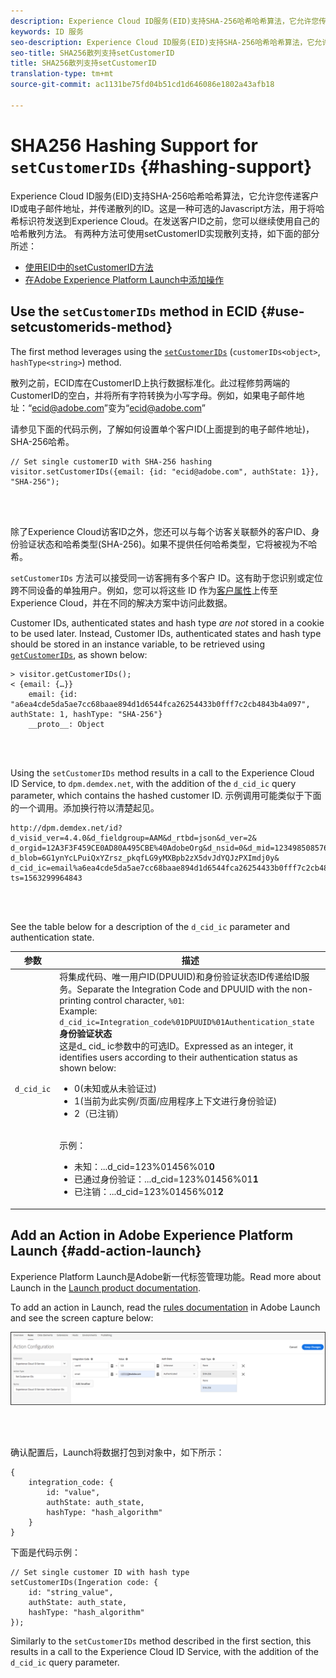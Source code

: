 ```yaml
---
description: Experience Cloud ID服务(EID)支持SHA-256哈希哈希算法，它允许您传递客户ID或电子邮件地址，并传递散列的ID。这是一种可选的Javascript方法，用于将哈希标识符发送到Experience Cloud。在发送客户ID之前，您可以继续使用自己的哈希散列方法。
keywords: ID 服务
seo-description: Experience Cloud ID服务(EID)支持SHA-256哈希哈希算法，它允许您传递客户ID或电子邮件地址，并传递散列的ID。这是一种可选的Javascript方法，用于将哈希标识符发送到Experience Cloud。在发送客户ID之前，您可以继续使用自己的哈希散列方法。
seo-title: SHA256散列支持setCustomerID
title: SHA256散列支持setCustomerID
translation-type: tm+mt
source-git-commit: ac1131be75fd04b51cd1d646086e1802a43afb18

---
```



# SHA256 Hashing Support for `setCustomerIDs` {#hashing-support}

Experience Cloud ID服务(EID)支持SHA-256哈希哈希算法，它允许您传递客户ID或电子邮件地址，并传递散列的ID。这是一种可选的Javascript方法，用于将哈希标识符发送到Experience Cloud。在发送客户ID之前，您可以继续使用自己的哈希散列方法。
有两种方法可使用setCustomerID实现散列支持，如下面的部分所述：

* [使用EID中的setCustomerID方法](/help/reference/hashing-support.md#use-setcustomerids-method)
* [在Adobe Experience Platform Launch中添加操作](/help/reference/hashing-support.md#add-action-launch)

## Use the `setCustomerIDs` method in ECID {#use-setcustomerids-method}

The first method leverages using the [`setCustomerIDs`](/help/library/get-set/setcustomerids.md) (`customerIDs<object>`, `hashType<string>`) method.

散列之前，ECID库在CustomerID上执行数据标准化。此过程修剪两端的CustomerID的空白，并将所有字符转换为小写字母。例如，如果电子邮件地址：“ecid@adobe.com”变为“ecid@adobe.com”

请参见下面的代码示例，了解如何设置单个客户ID(上面提到的电子邮件地址)，SHA-256哈希。

```
// Set single customerID with SHA-256 hashing
visitor.setCustomerIDs({email: {id: "ecid@adobe.com", authState: 1}}, "SHA-256");
```

<br> 

除了Experience Cloud访客ID之外，您还可以与每个访客关联额外的客户ID、身份验证状态和哈希类型(SHA-256)。如果不提供任何哈希类型，它将被视为不哈希。

`setCustomerIDs` 方法可以接受同一访客拥有多个客户 ID。这有助于您识别或定位跨不同设备的单独用户。例如，您可以将这些 ID 作为[客户属性](https://docs.adobe.com/content/help/en/core-services/interface/customer-attributes/attributes.html)上传至 Experience Cloud，并在不同的解决方案中访问此数据。

Customer IDs, authenticated states and hash type *are not* stored in a cookie to be used later. Instead, Customer IDs, authenticated states and hash type should be stored in an instance variable, to be retrieved using [`getCustomerIDs`](/help/library/get-set/getcustomerids.md), as shown below:

```
> visitor.getCustomerIDs();
< {email: {…}}
    email: {id: "a6ea4cde5da5ae7cc68baae894d1d6544fca26254433b0fff7c2cb4843b4a097", authState: 1, hashType: "SHA-256"}
    __proto__: Object
```

<br> 

Using the `setCustomerIDs` method results in a call to the Experience Cloud ID Service, to `dpm.demdex.net`, with the addition of the `d_cid_ic` query parameter, which contains the hashed customer ID. 示例调用可能类似于下面的一个调用。添加换行符以清楚起见。

```
http://dpm.demdex.net/id?d_visid_ver=4.4.0&d_fieldgroup=AAM&d_rtbd=json&d_ver=2&
d_orgid=12A3F3F459CE0AD80A495CBE%40AdobeOrg&d_nsid=0&d_mid=12349850857640731290890207735189050123&
d_blob=6G1ynYcLPuiQxYZrsz_pkqfLG9yMXBpb2zX5dvJdYQJzPXImdj0y&
d_cid_ic=email%a6ea4cde5da5ae7cc68baae894d1d6544fca26254433b0fff7c2cb4843b4a097%011&
ts=1563299964843
```

<br> 

See the table below for a description of the `d_cid_ic` parameter and authentication state.

| 参数 | 描述 |
|------------|----------|
| `d_cid_ic` | 将集成代码、唯一用户ID(DPUUID)和身份验证状态ID传递给ID服务。Separate the Integration Code and DPUUID with the non-printing control character, <code>%01</code>: <br> Example: <code>d_cid_ic=Integration_code%01DPUUID%01Authentication_state</code> <br> <b>身份验证状态</b> <br> 这是d_ cid_ ic参数中的可选ID。Expressed as an integer, it identifies users according to their authentication status as shown below: <br> <ul><li>0(未知或从未验证过)</li><li>1(当前为此实例/页面/应用程序上下文进行身份验证)</li><li>2（已注销）</li></ul> <br>示例：<br> <ul><li>未知：...d_cid=123%01456%01<b>0</b></li><li>已通过身份验证：...d_cid=123%01456%01<b>1</b></li><li>已注销：...d_cid=123%01456%01<b>2</b></li></ul> |

## Add an Action in Adobe Experience Platform Launch {#add-action-launch}

Experience Platform Launch是Adobe新一代标签管理功能。Read more about Launch in the [Launch product documentation](https://docs.adobe.com/content/help/en/launch/using/overview.html).

To add an action in Launch, read the [rules documentation](https://docs.adobe.com/help/en/launch/using/reference/manage-resources/rules.html) in Adobe Launch and see the screen capture below:

![](/help/reference/assets/hashing-support.png)

<br> 

确认配置后，Launch将数据打包到对象中，如下所示：

```
{
    integration_code: {
        id: "value",
        authState: auth_state,
        hashType: "hash_algorithm"
    }
}
```

下面是代码示例：

```
// Set single customer ID with hash type
setCustomerIDs(Ingeration code: {
    id: "string_value",
    authState: auth_state,
    hashType: "hash_algorithm"
});
```

Similarly to the `setCustomerIDs` method described in the first section, this results in a call to the Experience Cloud ID Service, with the addition of the `d_cid_ic` query parameter.